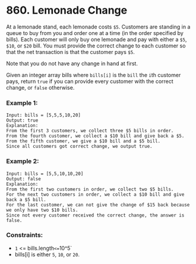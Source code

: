 # 860. Lemonade Change

At a lemonade stand, each lemonade costs `$5`. Customers are standing in a queue to buy from you and order one at a time (in the order specified by bills). Each customer will only buy one lemonade and pay with either a `$5`, `$10`, or `$20` bill. You must provide the correct change to each customer so that the net transaction is that the customer pays `$5`.

Note that you do not have any change in hand at first.

Given an integer array bills where `bills[i]` is the `bill` the `i`th customer pays, return `true` if you can provide every customer with the correct change, or `false` otherwise.

### Example 1:

```
Input: bills = [5,5,5,10,20]
Output: true
Explanation:
From the first 3 customers, we collect three $5 bills in order.
From the fourth customer, we collect a $10 bill and give back a $5.
From the fifth customer, we give a $10 bill and a $5 bill.
Since all customers got correct change, we output true.
```

### Example 2:

```
Input: bills = [5,5,10,10,20]
Output: false
Explanation:
From the first two customers in order, we collect two $5 bills.
For the next two customers in order, we collect a $10 bill and give back a $5 bill.
For the last customer, we can not give the change of $15 back because we only have two $10 bills.
Since not every customer received the correct change, the answer is false.
```

### Constraints:

- `1` <= bills.length` <= `10^5`
- bills[i] is either `5`, `10`, or `20`.
